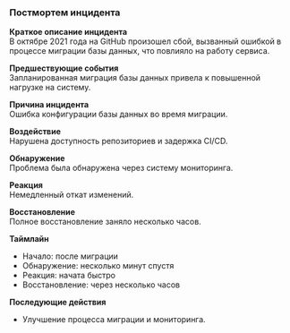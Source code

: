 ### Постмортем инцидента

**Краткое описание инцидента**  
В октябре 2021 года на GitHub произошел сбой, вызванный ошибкой в процессе миграции базы данных, что повлияло на работу сервиса.

**Предшествующие события**  
Запланированная миграция базы данных привела к повышенной нагрузке на систему.

**Причина инцидента**  
Ошибка конфигурации базы данных во время миграции.

**Воздействие**  
Нарушена доступность репозиториев и задержка CI/CD.

**Обнаружение**  
Проблема была обнаружена через систему мониторинга.

**Реакция**  
Немедленный откат изменений.

**Восстановление**  
Полное восстановление заняло несколько часов.

**Таймлайн**  
- Начало: после миграции
- Обнаружение: несколько минут спустя
- Реакция: начата быстро
- Восстановление: через несколько часов

**Последующие действия**  
- Улучшение процесса миграции и мониторинга.
